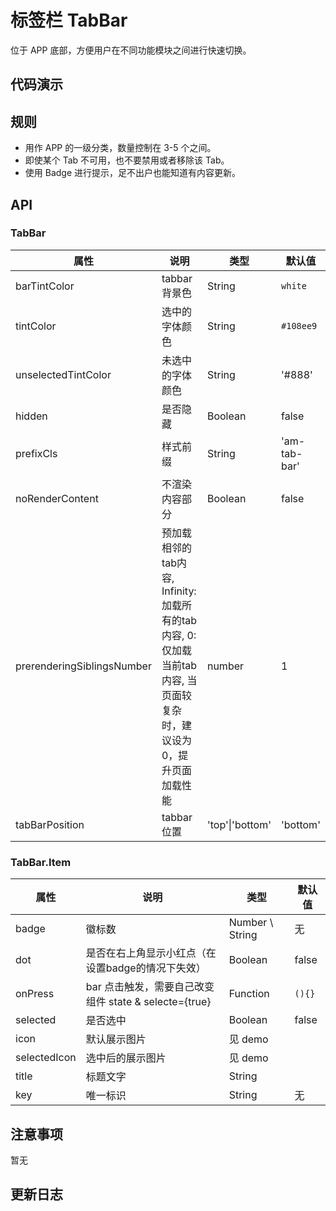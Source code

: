 # 标签栏 TabBar
位于 APP 底部，方便用户在不同功能模块之间进行快速切换。

## 代码演示

## 规则
- 用作 APP 的一级分类，数量控制在 3-5 个之间。
- 即使某个 Tab 不可用，也不要禁用或者移除该 Tab。
- 使用 Badge 进行提示，足不出户也能知道有内容更新。

## API

### TabBar

| 属性 | 说明 | 类型 | 默认值 |
|----|-----|------|------|
| barTintColor        | tabbar 背景色                     | String   | `white`            |
| tintColor         | 选中的字体颜色                               | String | `#108ee9`         |
| unselectedTintColor       | 未选中的字体颜色  | String | '#888'           |
| hidden      | 是否隐藏  | Boolean | false           |
| prefixCls| 样式前缀  | String   | 'am-tab-bar'      |
| noRenderContent| 不渲染内容部分  | Boolean   |   false   |
| prerenderingSiblingsNumber| 预加载相邻的tab内容, Infinity: 加载所有的tab内容, 0: 仅加载当前tab内容, 当页面较复杂时，建议设为0，提升页面加载性能  | number |   1   |
| tabBarPosition | tabbar 位置 | 'top'\|'bottom' | 'bottom' |

### TabBar.Item

| 属性 | 说明 | 类型 | 默认值 |
|----|-----|------|------|
| badge  | 徽标数  | Number \ String           | 无     |
| dot | 是否在右上角显示小红点（在设置badge的情况下失效）  | Boolean            |  false  |
| onPress  | bar 点击触发，需要自己改变组件 state & selecte={true} | Function | `(){}`     |
| selected  | 是否选中 | Boolean | false     |
| icon  | 默认展示图片 | 见 demo |      |
| selectedIcon  |  选中后的展示图片 | 见 demo |      |
| title  |  标题文字 | String |      |
| key  |  唯一标识 | String |   无   |

## 注意事项

暂无

## 更新日志